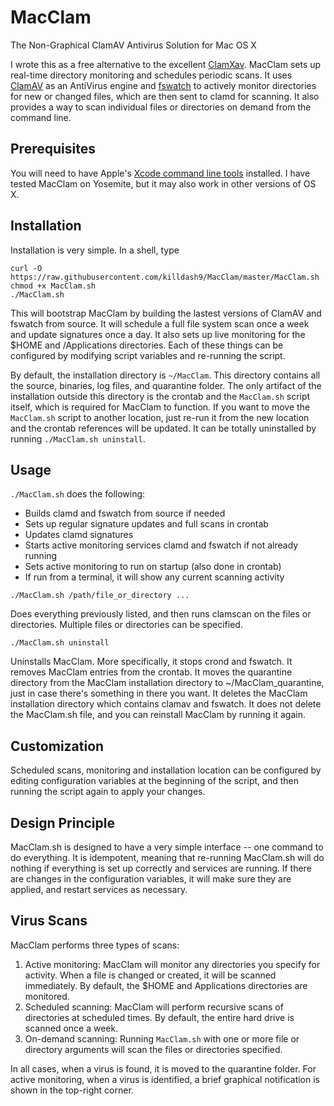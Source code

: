 # MacClam

The Non-Graphical ClamAV Antivirus Solution for Mac OS X

I wrote this as a free alternative to the excellent <a
href="https://www.clamxav.com/" target="_blank">ClamXav</a>.  MacClam
sets up real-time directory monitoring and schedules periodic scans.
It uses <a href="http://www.clamav.net/" target="_blank">ClamAV</a> as
an AntiVirus engine and <a
href="https://github.com/emcrisostomo/fswatch"
target="_blank">fswatch</a> to actively monitor directories for new or
changed files, which are then sent to clamd for scanning.  It also
provides a way to scan individual files or directories on demand from
the command line.

## Prerequisites ##

You will need to have Apple's <a
href="https://developer.apple.com/library/ios/technotes/tn2339/_index.html">Xcode
command line tools</a> installed.  I have tested MacClam on Yosemite,
but it may also work in other versions of OS X.

## Installation ##

Installation is very simple.  In a shell, type

    curl -O https://raw.githubusercontent.com/killdash9/MacClam/master/MacClam.sh
    chmod +x MacClam.sh
    ./MacClam.sh

This will bootstrap MacClam by building the lastest versions of ClamAV
and fswatch from source.  It will schedule a full file system scan
once a week and update signatures once a day.  It also sets up live
monitoring for the $HOME and /Applications directories.  Each of these
things can be configured by modifying script variables and re-running
the script.

By default, the installation directory is `~/MacClam`.  This directory
contains all the source, binaries, log files, and quarantine folder.
The only artifact of the installation outside this directory is the
crontab and the `MacClam.sh` script itself, which is required for
MacClam to function.  If you want to move the `MacClam.sh` script to
another location, just re-run it from the new location and the crontab
references will be updated.  It can be totally uninstalled by
running `./MacClam.sh uninstall`.

## Usage ##

`./MacClam.sh` does the following:

* Builds clamd and fswatch from source if needed
* Sets up regular signature updates and full scans in crontab
* Updates clamd signatures
* Starts active monitoring services clamd and fswatch if not already running
* Sets active monitoring to run on startup (also done in crontab)
* If run from a terminal, it will show any current scanning activity

`./MacClam.sh /path/file_or_directory ...`

Does everything previously listed, and then runs clamscan on the files
or directories.  Multiple files or directories can be specified.

`./MacClam.sh uninstall`

Uninstalls MacClam.  More specifically, it stops crond and fswatch.
It removes MacClam entries from the crontab.  It moves the quarantine
directory from the MacClam installation directory to
~/MacClam_quarantine, just in case there's something in there you
want.  It deletes the MacClam installation directory which contains
clamav and fswatch.  It does not delete the MacClam.sh file, and you
can reinstall MacClam by running it again.

## Customization ##

Scheduled scans, monitoring and installation location can be
configured by editing configuration variables at the beginning of the
script, and then running the script again to apply your changes.

## Design Principle ##

MacClam.sh is designed to have a very simple interface -- one command
to do everything.  It is idempotent, meaning that re-running
MacClam.sh will do nothing if everything is set up correctly and
services are running.  If there are changes in the configuration
variables, it will make sure they are applied, and restart services as
necessary.

## Virus Scans ##

MacClam performs three types of scans:

1. Active monitoring: MacClam will monitor any directories you specify
   for activity.  When a file is changed or created, it will be
   scanned immediately.  By default, the $HOME and Applications
   directories are monitored.
2. Scheduled scanning: MacClam will perform recursive scans of
   directories at scheduled times.  By default, the entire hard drive
   is scanned once a week.
3. On-demand scanning: Running `MacClam.sh` with one or more file or
   directory arguments will scan the files or directories specified.

In all cases, when a virus is found, it is moved to the quarantine
folder.  For active monitoring, when a virus is identified, a brief
graphical notification is shown in the top-right corner.
